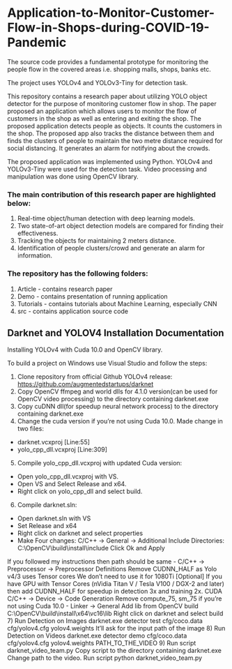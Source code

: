 # Application-to-Monitor-Customer-Flow-in-Shops-during-COVID-19-Pandemic

The source code provides a fundamental prototype for monitoring the people flow in the covered areas i.e. shopping malls, shops, banks etc.

The project uses YOLOv4 and YOLOv3-Tiny for detection task.

This repository contains a research paper about utilizing YOLO object detector for the purpose of monitoring customer flow in shop.
The paper proposed an application which allows users to monitor the flow of customers in the shop as well as entering and exiting the shop. 
The proposed application detects people as objects.
It counts the customers in the shop.
The proposed app also tracks the distance between them and finds the clusters of people to maintain the two metre distance required for social distancing.
It generates an alarm for notifying about the crowds.

The proposed application was implemented using Python. YOLOv4 and YOLOv3-Tiny were used for the detection task.
Video processing and manipulation was done using OpenCV library. 

### The main contribution of this research paper are highlighted below:
1.	Real-time object/human detection with deep learning models.
2.	Two state-of-art object detection models are compared for finding their effectiveness.
3.	Tracking the objects for maintaining 2 meters distance.
4.	Identification of people clusters/crowd and generate an alarm for information.

### The repository has the following folders:
1. Article - contains research paper
2. Demo - contains presentation of running application
3. Tutorials - contains tutorials about Machine Learning, especially CNN
4. src - contains application source code

## Darknet and YOLOV4 Installation Documentation

Installing YOLOv4 with Cuda 10.0 and OpenCV library.

To build a project on Windows use Visual Studio and follow the steps:
1) Clone repository from official Github YOLOv4 release: https://github.com/augmentedstartups/darknet
2) Copy OpenCV ffmpeg and world dlls for 4.1.0 version(can be used for OpenCV video processing) to the directory containing darknet.exe
3) Copy cuDNN dll(for speedup neural network process) to the directory containing darknet.exe
4) Change the cuda version if you’re not using Cuda 10.0. Made change in two files:
- darknet.vcxproj [Line:55]
- yolo_cpp_dll.vcxproj [Line:309]
5) Compile yolo_cpp_dll.vcxproj with updated Cuda version: 
- Open yolo_cpp_dll.vcxproj with VS. 
- Open VS and Select Release and x64. 
- Right click on yolo_cpp_dll and select build.
6) Compile darknet.sln:
- Open darknet.sln with VS
- Set Release and x64
- Right click on darknet and select properties
- Make Four changes: 
C/C++ -> General -> Additional Include Directories: C:\OpenCV\build\install\include Click Ok and Apply 

If you followed my instructions then path should be same - C/C++ -> Preprocessor -> Preprocessor Definitions Remove CUDNN_HALF as Yolo v4/3 uses Tensor cores We don’t need to use it for 1080Ti [Optional] If you have GPU with Tensor Cores (nVidia Titan V / Tesla V100 / DGX-2 and later) then add CUDNN_HALF for speedup in detection 3x and training 2x.
CUDA C/C++ -> Device -> Code Generation Remove compute_75, sm_75 if you’re not using Cuda 10.0 - Linker -> General Add lib from OpenCV build C:\OpenCV\build\install\x64\vc16\lib
Right click on darknet and select build
7) Run Detection on Images
	darknet.exe detector test cfg/coco.data cfg/yolov4.cfg yolov4.weights It’ll ask for the input path of the image
8) Run Detection on Videos
	darknet.exe detector demo cfg/coco.data cfg/yolov4.cfg yolov4.weights PATH_TO_THE_VIDEO
9) Run script darknet_video_team.py
Copy script to the directory containing darknet.exe
Change path to the video.
Run script
	python darknet_video_team.py
